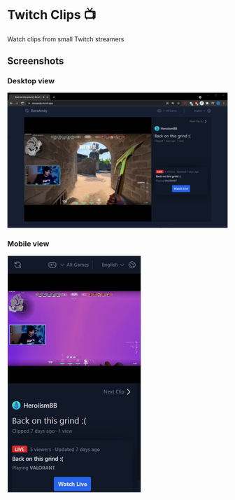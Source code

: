 # Twitch Clips 📺

Watch clips from small Twitch streamers

## Screenshots

### Desktop view
![Desktop view](https://github.com/ivanwang123/twitch-clips/blob/main/screenshots/twitch-clips-desktop.png?raw=true)

### Mobile view
![Mobile view](https://github.com/ivanwang123/twitch-clips/blob/main/screenshots/twitch-clips-mobile.png?raw=true)

